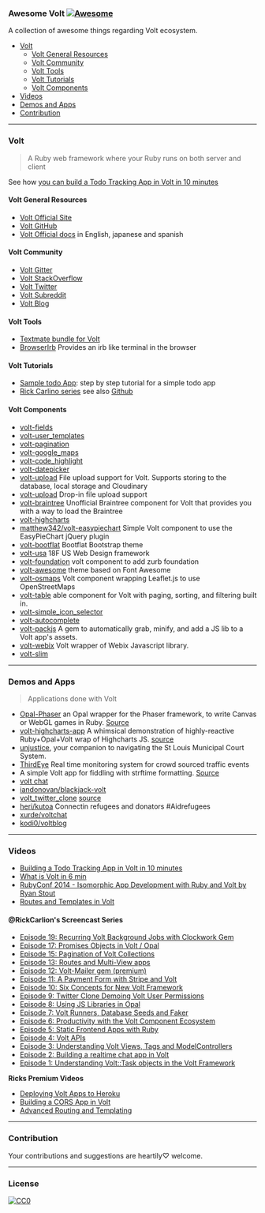 ### **Awesome Volt** [![Awesome](https://cdn.rawgit.com/sindresorhus/awesome/d7305f38d29fed78fa85652e3a63e154dd8e8829/media/badge.svg)](https://github.com/sindresorhus/awesome)


A collection of awesome things regarding Volt ecosystem.

- [Volt](#volt)
  - [Volt General Resources](#volt-general-resources)
  - [Volt Community](#volt-community)
  - [Volt Tools](#volt-tools)
  - [Volt Tutorials](#volt-tutorials)
  - [Volt Components](#volt-components)
- [Videos](#videos)
- [Demos and Apps](#demos-and-apps)
- [Contribution](#contribution)

---
### Volt
> A Ruby web framework where your Ruby runs on both server and client

See how [you can build a Todo Tracking App in Volt in 10 minutes](https://www.youtube.com/watch?v=KbFtIt7-ge8)

#### Volt General Resources
* [Volt Official Site](http://voltframework.com/docs)
* [Volt GitHub](https://github.com/voltrb/volt)
* [Volt Official docs](https://github.com/voltrb/volt) in English, japanese and spanish

#### Volt Community
* [Volt Gitter](https://gitter.im/voltrb/volt)
* [Volt StackOverflow](http://stackoverflow.com/questions/tagged/voltrb)
* [Volt Twitter](https://twitter.com/voltframework)
* [Volt Subreddit](https://www.reddit.com/r/voltframework)
* [Volt Blog](http://voltframework.com/blog)

#### Volt Tools
* [Textmate bundle for Volt](https://github.com/jonah-potter/volt.tmbundle)
* [BrowserIrb](https://github.com/voltrb/volt-browser_irb) Provides an irb like terminal in the browser

#### Volt Tutorials
* [Sample todo App](http://docs.voltframework.com/en/tutorial/a_sample_todo_app.html): step by step tutorial for a simple todo app
* [Rick Carlino series](http://datamelon.io/blog/) see also [Github](https://github.com/DataMelon)

#### Volt Components
* [volt-fields](https://github.com/voltrb/volt-fields)
* [volt-user_templates](https://github.com/voltrb/volt-user_templates)
* [volt-pagination](https://github.com/voltrb/volt-pagination)
* [volt-google_maps](https://github.com/voltrb/volt-google_maps)
* [volt-code_highlight](https://github.com/voltrb/volt-code_highlight)
* [volt-datepicker](https://github.com/voltrb/volt-datepicker)
* [volt-upload](https://github.com/alexandred/volt-upload) File upload support for Volt. Supports storing to the database, local storage and Cloudinary
* [volt-upload](https://github.com/andrew-carroll/volt-upload) Drop-in file upload support
* [volt-braintree](https://github.com/cbetta/volt-braintree) Unofficial Braintree component for Volt that provides you with a way to load the Braintree
* [volt-highcharts](https://github.com/balmoral/volt-highcharts)
* [matthew342/volt-easypiechart](https://github.com/matthew342/volt-easypiechart) Simple Volt component to use the EasyPieChart jQuery plugin
* [volt-bootflat](https://github.com/voltrb/volt-bootflat) Bootflat Bootstrap theme
* [volt-usa](https://github.com/heri/volt-usa) 18F US Web Design framework
* [volt-foundation](https://github.com/voltrb/volt-foundation) volt component to add zurb foundation
* [volt-awesome](https://github.com/heri/volt-awesome) theme based on Font Awesome
* [volt-osmaps](https://github.com/heri/volt-osmaps) Volt component wrapping Leaflet.js to use OpenStreetMaps
* [volt-table](https://github.com/matthew342/volt-table) able component for Volt with paging, sorting, and filtering built in.
* [volt-simple_icon_selector](https://github.com/neurodynamic/volt-simple_icon_selector)
* [volt-autocomplete](https://github.com/miguelalarcos/volt-autocomplete)
* [volt-packjs](https://github.com/ybur-yug/volt-packjs) A gem to automatically grab, minify, and add a JS lib to a Volt app's assets.
* [volt-webix](https://github.com/balmoral/volt-webix) Volt wrapper of Webix Javascript library.
* [volt-slim](https://github.com/ASnow/volt-slim)

---
### Demos and Apps
> Applications done with Volt

* [Opal-Phaser](http://opalphaser.com/) an Opal wrapper for the Phaser framework, to write Canvas or WebGL games in Ruby. [Source](https://github.com/orbitalimpact/opal-phaser-site)
* [volt-highcharts-app](http://volt-highcharts-app.herokuapp.com/) A whimsical demonstration of highly-reactive Ruby+Opal+Volt wrap of Highcharts JS. [source](https://github.com/balmoral/volt-highcharts-app)
* [unjustice](http://unjustice.herokuapp.com/), your companion to navigating the St Louis Municipal Court System.
* [ThirdEye](https://github.com/jikkujose/third_eye) Real time monitoring system for crowd sourced traffic events
* [](http://www.timeformattingisannoying.com/) A simple Volt app for fiddling with strftime formatting. [Source](https://github.com/neurodynamic/rubytime)
* [volt chat](https://voltchat.herokuapp.com/)
* [iandonovan/blackjack-volt](https://github.com/iandonovan/blackjack-volt)
* [volt_twitter_clone](https://immense-plains-7200.herokuapp.com/) [source](https://github.com/fry1026/volt_twitter_clone)
* [heri/kutoa](https://github.com/heri/kutoa) Connectin refugees and donators #Aidrefugees
* [xurde/voltchat](https://github.com/xurde/voltchat)
* [kodi0/voltblog](https://github.com/kodi0/voltblog)


---
### Videos

* [Building a Todo Tracking App in Volt in 10 minutes](https://www.youtube.com/watch?v=KbFtIt7-ge8)
* [What is Volt in 6 min](https://www.youtube.com/watch?v=P27EPQ4ne7o)
* [RubyConf 2014 - Isomorphic App Development with Ruby and Volt by Ryan Stout](https://www.youtube.com/watch?v=7i6AL7Walc4)
* [Routes and Templates in Volt](https://www.youtube.com/watch?v=1yNMP3XR6jU)

#### @RickCarlion's Screencast Series
* [Episode 19: Recurring Volt Background Jobs with Clockwork Gem](https://www.youtube.com/watch?v=5aeIclexFs0)
* [Episode 17: Promises Objects in Volt / Opal](https://www.youtube.com/watch?v=YRqod0qNGWg)
* [Episode 15: Pagination of Volt Collections](https://www.youtube.com/watch?v=mFBo6f-I-jQ)
* [Episode 13: Routes and Multi-View apps](https://www.youtube.com/watch?v=cpOFL5u3Ykw)
* [Episode 12: Volt-Mailer gem (premium)](https://www.youtube.com/watch?v=2xjwxhC3Jfc)
* [Episode 11: A Payment Form with Stripe and Volt](https://www.youtube.com/watch?v=o13w8n7TMLY)
* [Episode 10: Six Concepts for New Volt Framework](https://www.youtube.com/watch?v=x1yPgUUG0Js)
* [Episode 9: Twitter Clone Demoing Volt User Permissions](https://www.youtube.com/watch?v=wFUkVqPOka4)
* [Episode 8: Using JS Libraries in Opal](https://www.youtube.com/watch?v=B0b7l4hG-C8)
* [Episode 7: Volt Runners, Database Seeds and Faker](https://www.youtube.com/watch?v=HG4L0WFagbM)
* [Episode 6: Productivity with the Volt Component Ecosystem](https://www.youtube.com/watch?v=whbYM7Jd7M8)
* [Episode 5: Static Frontend Apps with Ruby](https://www.youtube.com/watch?v=5NHU0865tj0)
* [Episode 4: Volt APIs](https://www.youtube.com/watch?v=J7tg76CothM)
* [Episode 3: Understanding Volt Views, Tags and ModelControllers](https://www.youtube.com/watch?v=UnQCEeo7gKE)
* [Episode 2: Building a realtime chat app in Volt](https://www.youtube.com/watch?v=rc4GR04KUy0)
* [Episode 1: Understanding Volt::Task objects in the Volt Framework](https://www.youtube.com/watch?v=th0UKrSFdo0)

**Ricks Premium Videos**

* [Deploying Volt Apps to Heroku](http://blog.datamelon.io/blog/2015/deploying-volt-apps-to-heroku.html)
* [Building a CORS App in Volt](http://blog.datamelon.io/blog/2015/building-cors-apis-in-volt.html)
* [Advanced Routing and Templating](http://blog.datamelon.io/blog/2015/advanced-routing-and-templating.html)

---
### Contribution
Your contributions and suggestions are heartily♡ welcome.


---
### License
[![CC0](http://i.creativecommons.org/p/zero/1.0/88x31.png)](http://creativecommons.org/publicdomain/zero/1.0/)
